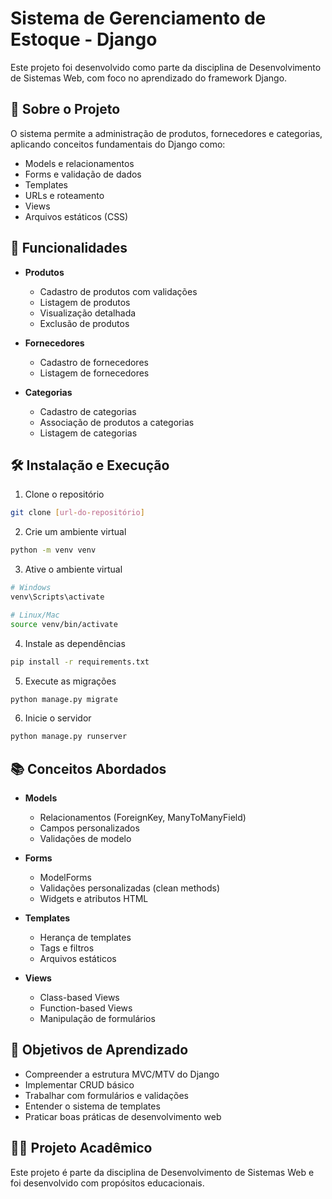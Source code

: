 # Sistema de Gerenciamento de Estoque - Django

Este projeto foi desenvolvido como parte da disciplina de Desenvolvimento de Sistemas Web, com foco no aprendizado do framework Django.

## 📝 Sobre o Projeto

O sistema permite a administração de produtos, fornecedores e categorias, aplicando conceitos fundamentais do Django como:

- Models e relacionamentos
- Forms e validação de dados
- Templates
- URLs e roteamento
- Views
- Arquivos estáticos (CSS)

## 🚀 Funcionalidades

- **Produtos**
  - Cadastro de produtos com validações
  - Listagem de produtos
  - Visualização detalhada
  - Exclusão de produtos

- **Fornecedores**
  - Cadastro de fornecedores
  - Listagem de fornecedores

- **Categorias**
  - Cadastro de categorias
  - Associação de produtos a categorias
  - Listagem de categorias

## 🛠️ Instalação e Execução

1. Clone o repositório
```bash
git clone [url-do-repositório]
```

2. Crie um ambiente virtual
```bash
python -m venv venv
```

3. Ative o ambiente virtual
```bash
# Windows
venv\Scripts\activate

# Linux/Mac
source venv/bin/activate
```

4. Instale as dependências
```bash
pip install -r requirements.txt
```

5. Execute as migrações
```bash
python manage.py migrate
```

6. Inicie o servidor
```bash
python manage.py runserver
```

## 📚 Conceitos Abordados

- **Models**
  - Relacionamentos (ForeignKey, ManyToManyField)
  - Campos personalizados
  - Validações de modelo

- **Forms**
  - ModelForms
  - Validações personalizadas (clean methods)
  - Widgets e atributos HTML

- **Templates**
  - Herança de templates
  - Tags e filtros
  - Arquivos estáticos

- **Views**
  - Class-based Views
  - Function-based Views
  - Manipulação de formulários

## 🎯 Objetivos de Aprendizado

- Compreender a estrutura MVC/MTV do Django
- Implementar CRUD básico
- Trabalhar com formulários e validações
- Entender o sistema de templates
- Praticar boas práticas de desenvolvimento web

## 👨‍🏫 Projeto Acadêmico

Este projeto é parte da disciplina de Desenvolvimento de Sistemas Web e foi desenvolvido com propósitos educacionais.